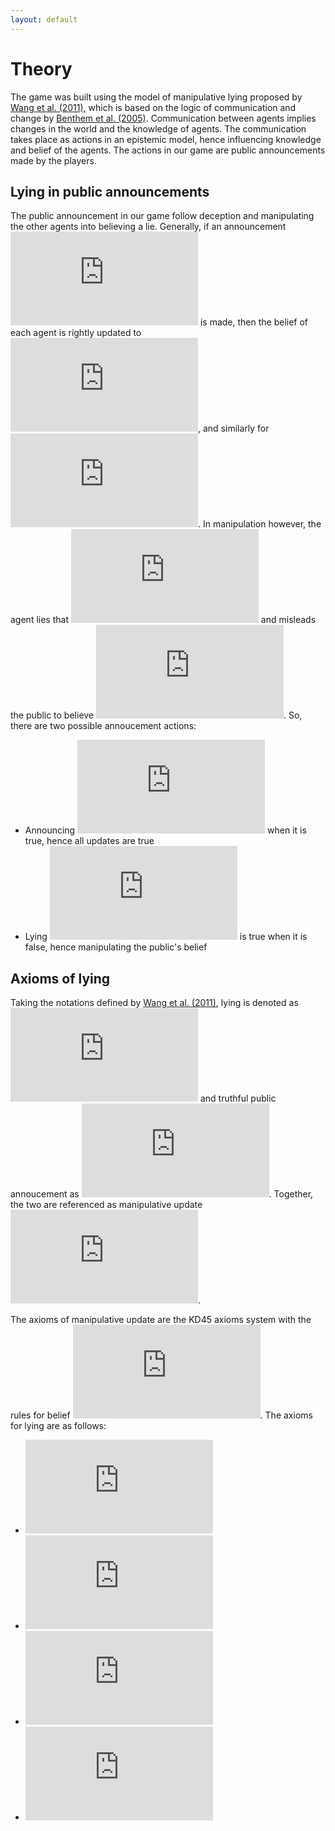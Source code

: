 ```yaml
---
layout: default
---
```


# Theory
The game was built using the model of manipulative lying proposed by [Wang et al. (2011)](https://core.ac.uk/download/pdf/23799107.pdf), which is based on the logic of communication and change by [Benthem et al. (2005)](https://pdf.sciencedirectassets.com/272575/1-s2.0-S0890540106X02699/1-s2.0-S0890540106000812/main.pdf?X-Amz-Security-Token=IQoJb3JpZ2luX2VjEBwaCXVzLWVhc3QtMSJIMEYCIQCNzXmKvRVD5KopmLNklpnmaZnX5PRLUVAZPZnjYAwquAIhAMBRlNi%2BGYrCK0EdaJHAOeN6RgebyFmhE0X1%2FE0Kpm5HKr0DCKX%2F%2F%2F%2F%2F%2F%2F%2F%2F%2FwEQAxoMMDU5MDAzNTQ2ODY1Igx%2F3oHZLjg%2Ft9iQbWEqkQPdLwmETYEUB4LTgRtKW8HAvx6w4qHsEgXgyeWTLXpPYK5jipdR%2FBgGwo0oRPsMa8eB7qe%2BcmyW71qng74aUZ3qrst%2FX0dsCuBibhQm2N0aYxurKySUQWAfYAMZ4dD7L3BHeIyBrtLUynGZYHIljwdFktHp4dvMyzpTHFlNIeQZ6QAi8UhQlsNCx9VIxO3cnxdjvlUIYXi3aMQcS9yuBH1XvATlcjuZqhF6ONyP%2BHBQxaA8WxaQg%2F4LfxtPRQ%2FRYUAxDEnEjCTskdsQl7%2FBK2O5k2QRt945wVZa%2BvWa4dxo5gOB5SzzwuknnSImlIZEBX%2BR79Ks54lfOCqaazJn27A8dEwjDm%2F6iduBk48p3eGx%2F%2FJ%2FYUBC46gwVLidF4qUxjljdwLjQU5nG3lgYgZPJ%2FW5A647uPFUkq4Q%2FmBjKVIjJtVYOJVKg6mdRoLJ7TSWkJEy5jQmBod2kFit%2F4vu%2FMBsn4CNfSENgEzwnygMMFTmw6uppf0R2gOdgWKLec7%2FGsHZVoiJoNQfAEbyH1Rxc%2BWYgzCEoNL3BTrqAVKL3qOIJtkafE0q8SrByWD3rfITa%2F3wEKYjqPizLkYYOmwWmvzkMlvF%2FfTG2TNNiZZq3gnUZMpZgNEIR2UEqvMgX06YhWEuATDSb1pNHqi%2FLYXIaTkQNSDmoT9FE1wdau6HJP%2FrW89mphlgIa7kHOqxhEgobE61V%2FQ%2BkjDCrcC5O6j2Unwoez5N6wJiI9gDNiB5Lvv%2F8b3WObYVGQ083ZlkSSo%2FNXBWOp8rgG2kiU%2BsNz2PHa9WRzn6Tji2FpRIwKy89TbX9wcUa6jI2vN9O%2F%2BPPeuF20n7s8QSg73ty5oGVNwDvTzQGXhuFg%3D%3D&X-Amz-Algorithm=AWS4-HMAC-SHA256&X-Amz-Date=20200625T122758Z&X-Amz-SignedHeaders=host&X-Amz-Expires=300&X-Amz-Credential=ASIAQ3PHCVTYS4ASMMGP%2F20200625%2Fus-east-1%2Fs3%2Faws4_request&X-Amz-Signature=21094e281e1835a09a79db5faa0bd7a6107916c9667d371a3c9ca66279853015&hash=35d8a3eb0f71a009b173f7d283877c51aabdac2a8351650c87718a3382f9e031&host=68042c943591013ac2b2430a89b270f6af2c76d8dfd086a07176afe7c76c2c61&pii=S0890540106000812&tid=spdf-a51548e7-049d-4431-9256-d1d1bd6c3643&sid=1683c4d6140789451a1880d97d142e07b08bgxrqb&type=client). Communication between agents implies changes in the world and the knowledge of agents. The communication takes place as actions in an epistemic model, hence influencing knowledge and belief of the agents. The actions in our game are public announcements made by the players.

## Lying in public announcements
The public announcement in our game follow deception and manipulating the other agents into believing a lie. Generally, if an announcement ![phi](https://latex.codecogs.com/svg.latex?%5Cphi) is made, then the belief of each agent is rightly updated to ![phi](https://latex.codecogs.com/svg.latex?%5Cphi), and similarly for ![negphi](https://latex.codecogs.com/svg.latex?%5Cneg%20%5Cphi). In manipulation however, the agent lies that ![phi](https://latex.codecogs.com/svg.latex?%5Cphi) and misleads the public to believe ![phi](https://latex.codecogs.com/svg.latex?%5Cphi). So, there are two possible annoucement actions:
* Announcing ![phi](https://latex.codecogs.com/svg.latex?%5Cphi) when it is true, hence all updates are true
* Lying ![phi](https://latex.codecogs.com/svg.latex?%5Cphi) is true when it is false, hence manipulating the public's belief

## Axioms of lying
Taking the notations defined by [Wang et al. (2011)](https://core.ac.uk/download/pdf/23799107.pdf), lying is denoted as ![lie](https://latex.codecogs.com/svg.latex?%5Ctextexclamdown%20%5Cphi) and truthful public annoucement as ![true](https://latex.codecogs.com/svg.latex?%21%20%5Cphi). Together, the two are referenced as manipulative update ![manipulate](https://latex.codecogs.com/svg.latex?%5Cddagger%20%5Cphi).

The axioms of manipulative update are the KD45 axioms system with the rules for belief ![belief](https://latex.codecogs.com/svg.latex?B_i). The axioms for lying are as follows:
* ![axiom1](https://latex.codecogs.com/svg.latex?%5B%5Ctextexclamdown%20%5Cphi%5D%20%5Cpsi%20%5Cleftrightarrow%20%5Cneg%20%5Cphi%20%5Crightarrow%20%5Cpsi)
* ![axiom2](https://latex.codecogs.com/svg.latex?%5B%21%60%5Cphi%5D%20%5Cneg%20%5Cpsi%20%5Cleftrightarrow%20%5Cneg%20%5Cphi%20%5Crightarrow%20%5Cneg%20%5B%21%60%5Cphi%5D%20%5Cpsi)
* ![axiom3](https://latex.codecogs.com/svg.latex?%5B%5Ctextexclamdown%20%5Cphi%5D%20%5Cneg%20%28%5Cpsi_1%20%5Cland%20%5Cpsi_2%29%20%5Cleftrightarrow%20%5B%5Ctextexclamdown%20%5Cphi%5D%20%5Cpsi_1%20%5Cland%20%5B%5Ctextexclamdown%20%5Cphi%5D%20%5Cpsi_2)
* ![axiom4](https://latex.codecogs.com/svg.latex?%5B%5Ctextexclamdown%20%5Cphi%5D%20B_i%20%5Cpsi%20%5Cleftrightarrow%20%5Cneg%20%5Cphi%20%5Crightarrow%20B_i%20%5B%21%20%5Cphi%5D%20%5Cpsi)

